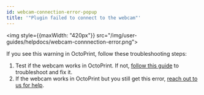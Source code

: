 ```yaml
---
id: webcam-connection-error-popup
title: '"Plugin failed to connect to the webcam"'
---
```


<img style={{maxWidth: "420px"}} src="/img/user-guides/helpdocs/webcam-connnection-error.png"></img>

If you see this warning in OctoPrint, follow these troubleshooting steps:

1. Test if the webcam works in OctoPrint. If not, [follow this guide](/docs/user-guides/octoprint-webcam-not-streaming) to troubleshoot and fix it.
1. If the webcam works in OctoPrint but you still get this error, [reach out to us for help](/docs/user-guides/contact-us-for-support).
